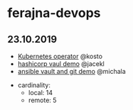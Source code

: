 # ferajna-devops
## 23.10.2019
- [Kubernetes operator](https://github.com/PiwikPRO/ferajna-devops/tree/master/kubernetes_operators) @kosto
- [hashicorp vaul demo]([hashicorp_vault/](https://github.com/PiwikPRO/ferajna-devops/tree/master/hashicorp_vault)) @jacekl
- [ansible vault and git demo](https://github.com/building5/ansible-vault-tools) @michala

* cardinality:
    * local: 14
    * remote: 5